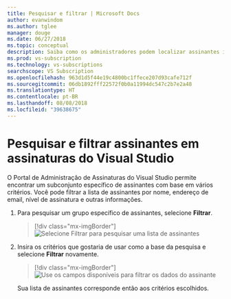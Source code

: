 ```yaml
---
title: Pesquisar e filtrar | Microsoft Docs
author: evanwindom
ms.author: tglee
manager: douge
ms.date: 06/27/2018
ms.topic: conceptual
description: Saiba como os administradores podem localizar assinantes individuais ou grupos no portal do administrador.
ms.prod: vs-subscription
ms.technology: vs-subscriptions
searchscope: VS Subscription
ms.openlocfilehash: 963d1d5f44e19c4800bc1ffece207d93cafe712f
ms.sourcegitcommit: 06db1892fff22572f0b0a11994dc547c2b7e2a48
ms.translationtype: HT
ms.contentlocale: pt-BR
ms.lasthandoff: 08/08/2018
ms.locfileid: "39638675"
---
```

# <a name="search-and-filter-subscribers-in-visual-studio-subscriptions"></a>Pesquisar e filtrar assinantes em assinaturas do Visual Studio

O Portal de Administração de Assinaturas do Visual Studio permite encontrar um subconjunto específico de assinantes com base em vários critérios. Você pode filtrar a lista de assinantes por nome, endereço de email, nível de assinatura e outras informações.

1. Para pesquisar um grupo específico de assinantes, selecione **Filtrar**.
    > [!div class="mx-imgBorder"]
    > ![Selecione Filtrar para pesquisar uma lista de assinantes](media\filter-list.png)

2. Insira os critérios que gostaria de usar como a base da pesquisa e selecione **Filtrar** novamente.
    > [!div class="mx-imgBorder"]
    > ![Use os campos disponíveis para filtrar os dados do assinante](media\filter-subscribers.png)

   Sua lista de assinantes corresponde então aos critérios escolhidos.
